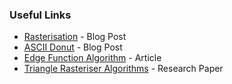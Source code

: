 ### Useful Links

- [Rasterisation](https://sudonull.com/post/98848-Software-renderer-2-attribute-rasterization-and-interpolation) - Blog Post
- [ASCII Donut](https://www.a1k0n.net/2011/07/20/donut-math.html) - Blog Post
- [Edge Function Algorithm](https://www.scratchapixel.com/lessons/3d-basic-rendering/rasterization-practical-implementation/rasterization-practical-implementation) - Article
- [Triangle Rasteriser Algorithms](https://www.digipen.edu/sites/default/files/public/docs/theses/salem-haykal-digipen-master-of-science-in-computer-science-thesis-an-optimized-triangle-rasterizer.pdf) - Research Paper